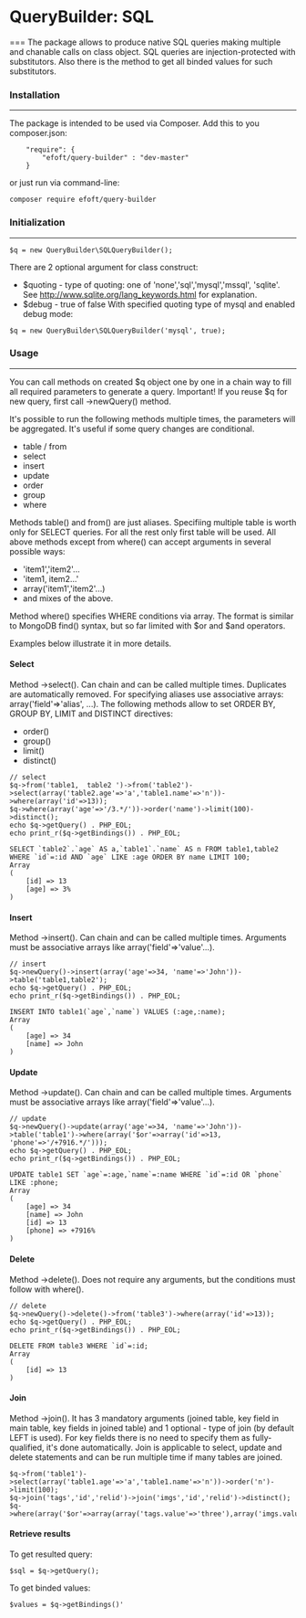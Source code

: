 # QueryBuilder: SQL
===
The package allows to produce native SQL queries making multiple and chanable calls on class object. SQL queries are injection-protected with substitutors.
Also there is the method to get all binded values for such substitutors.

### Installation
------
The package is intended to be used via Composer. Add this to you composer.json:
```
    "require": {
        "efoft/query-builder" : "dev-master"
    }
```
or just run via command-line:
```
composer require efoft/query-builder
```

### Initialization
------

```
$q = new QueryBuilder\SQLQueryBuilder();
```
There are 2 optional argument for class construct:
* $quoting - type of quoting: one of 'none','sql','mysql','mssql', 'sqlite'. See http://www.sqlite.org/lang_keywords.html for explanation.
* $debug - true of false
With specified quoting type of mysql and enabled debug mode:
```
$q = new QueryBuilder\SQLQueryBuilder('mysql', true);
```

### Usage
------
You can call methods on created $q object one by one in a chain way to fill all required parameters to generate a query.
Important! If you reuse $q for new query, first call ->newQuery() method.

It's possible to run the following methods multiple times, the parameters will be aggregated. It's useful if some query changes are conditional.
  * table / from
  * select
  * insert
  * update
  * order
  * group
  * where

Methods table() and from() are just aliases. Specifiing multiple table is worth only for SELECT queries. For all the rest only first table will be used.
All above methods except from where() can accept arguments in several possible ways:
   *  'item1','item2'...
   *  'item1, item2...'
   *   array('item1','item2'...)
   *   and mixes of the above.
   
Method where() specifies WHERE conditions via array. The format is similar to MongoDB find() syntax, but so far limited
with $or and $and operators.
   
Examples below illustrate it in more details.

#### Select
Method ->select(). Can chain and can be called multiple times. Duplicates are automatically removed.
For specifying aliases use associative arrays: array('field'=>'alias', ...).
The following methods allow to set ORDER BY, GROUP BY, LIMIT and DISTINCT directives:
  * order()
  * group()
  * limit()
  * distinct()

```
// select
$q->from('table1,  table2 ')->from('table2')->select(array('table2.age'=>'a','table1.name'=>'n'))->where(array('id'=>13));
$q->where(array('age'=>'/3.*/'))->order('name')->limit(100)->distinct();
echo $q->getQuery() . PHP_EOL;
echo print_r($q->getBindings()) . PHP_EOL;

SELECT `table2`.`age` AS a,`table1`.`name` AS n FROM table1,table2 WHERE `id`=:id AND `age` LIKE :age ORDER BY name LIMIT 100;
Array
(
    [id] => 13
    [age] => 3%
)
```

#### Insert
Method ->insert(). Can chain and can be called multiple times.
Arguments must be associative arrays like array('field'=>'value'...).

```
// insert
$q->newQuery()->insert(array('age'=>34, 'name'=>'John'))->table('table1,table2');
echo $q->getQuery() . PHP_EOL;
echo print_r($q->getBindings()) . PHP_EOL;

INSERT INTO table1(`age`,`name`) VALUES (:age,:name);
Array
(
    [age] => 34
    [name] => John
)
```

#### Update
Method ->update(). Can chain and can be called multiple times.
Arguments must be associative arrays like array('field'=>'value'...).

```
// update
$q->newQuery()->update(array('age'=>34, 'name'=>'John'))->table('table1')->where(array('$or'=>array('id'=>13, 'phone'=>'/+7916.*/')));
echo $q->getQuery() . PHP_EOL;
echo print_r($q->getBindings()) . PHP_EOL;

UPDATE table1 SET `age`=:age,`name`=:name WHERE `id`=:id OR `phone` LIKE :phone;
Array
(
    [age] => 34
    [name] => John
    [id] => 13
    [phone] => +7916%
)
```

#### Delete
Method ->delete(). Does not require any arguments, but the conditions must follow with where().

```
// delete
$q->newQuery()->delete()->from('table3')->where(array('id'=>13));
echo $q->getQuery() . PHP_EOL;
echo print_r($q->getBindings()) . PHP_EOL;

DELETE FROM table3 WHERE `id`=:id;
Array
(
    [id] => 13
)
```
#### Join
Method ->join(). It has 3 mandatory arguments (joined table, key field in main table, key fields in joined table) and 1 optional - type of join (by default LEFT is used). For key fields there is no need to specify them as fully-qualified, it's done automatically. Join is applicable to select, update and delete statements and can be run multiple time if many tables are joined.
```
$q->from('table1')->select(array('table1.age'=>'a','table1.name'=>'n'))->order('n')->limit(100);
$q->join('tags','id','relid')->join('imgs','id','relid')->distinct();
$q->where(array('$or'=>array(array('tags.value'=>'three'),array('imgs.value'=>'image1.png'))));
```

#### Retrieve results
To get resulted query:
```
$sql = $q->getQuery();
```

To get binded values:
```
$values = $q->getBindings()'
```
